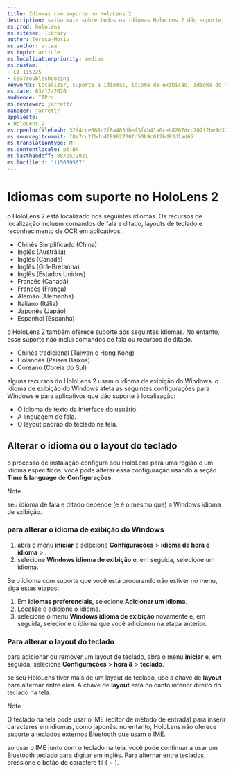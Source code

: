 ```yaml
---
title: Idiomas com suporte no HoloLens 2
description: saiba mais sobre todos os idiomas HoloLens 2 dão suporte, alterando layouts de teclado e atualizando a Windows idioma de exibição.
ms.prod: hololens
ms.sitesec: library
author: Teresa-Motiv
ms.author: v-tea
ms.topic: article
ms.localizationpriority: medium
ms.custom:
- CI 115225
- CSSTroubleshooting
keywords: Localizar, suporte a idiomas, idioma de exibição, idioma do teclado, IME, layout do teclado
ms.date: 03/12/2020
audience: ITPro
ms.reviewer: jarrettr
manager: jarrettr
appliesto:
- HoloLens 2
ms.openlocfilehash: 32f4cce668b2f8a483dbef3f4b41a0ceb8267dcc202f2be9d32ecec4061d0c21
ms.sourcegitcommit: f8e7cc2fbdcdf8962700fd50b9c017bd83d1ad65
ms.translationtype: MT
ms.contentlocale: pt-BR
ms.lasthandoff: 08/05/2021
ms.locfileid: "115659567"
---
```

# <a name="supported-languages-for-hololens-2"></a>Idiomas com suporte no HoloLens 2

o HoloLens 2 está localizado nos seguintes idiomas. Os recursos de localização incluem comandos de fala e ditado, layouts de teclado e reconhecimento de OCR em aplicativos.

- Chinês Simplificado (China)
- Inglês (Austrália)
- Inglês (Canadá)
- Inglês (Grã-Bretanha)
- Inglês (Estados Unidos)
- Francês (Canadá)
- Francês (França)
- Alemão (Alemanha)
- Italiano (Itália)
- Japonês (Japão)
- Espanhol (Espanha)

o HoloLens 2 também oferece suporte aos seguintes idiomas. No entanto, esse suporte não inclui comandos de fala ou recursos de ditado.

- Chinês tradicional (Taiwan e Hong Kong)
- Holandês (Países Baixos)
- Coreano (Coreia do Sul)

alguns recursos do HoloLens 2 usam o idioma de exibição do Windows. o idioma de exibição do Windows afeta as seguintes configurações para Windows e para aplicativos que dão suporte à localização:

- O idioma de texto da interface do usuário.
- A linguagem de fala.
- O layout padrão do teclado na tela.

## <a name="change-the-language-or-keyboard-layout"></a>Alterar o idioma ou o layout do teclado

o processo de instalação configura seu HoloLens para uma região e um idioma específicos. você pode alterar essa configuração usando a seção **Time & language** de **Configurações**.

> [!NOTE]  
> seu idioma de fala e ditado depende (e é o mesmo que) a Windows idioma de exibição.

### <a name="to-change-the-windows-display-language"></a>para alterar o idioma de exibição do Windows

1. abra o menu **iniciar** e selecione **Configurações**  >  **idioma de hora e idioma**  >  .
2. selecione **Windows idioma de exibição** e, em seguida, selecione um idioma.  

Se o idioma com suporte que você está procurando não estiver no menu, siga estas etapas:  

1. Em **idiomas preferenciais**, selecione **Adicionar um idioma**.
2. Localize e adicione o idioma.
3. selecione o menu **Windows idioma de exibição** novamente e, em seguida, selecione o idioma que você adicionou na etapa anterior.

### <a name="to-change-the-keyboard-layout"></a>Para alterar o layout do teclado

para adicionar ou remover um layout de teclado, abra o menu **iniciar** e, em seguida, selecione **Configurações**  >  **hora &**  >  **teclado**.

se seu HoloLens tiver mais de um layout de teclado, use a chave de **layout** para alternar entre eles. A chave de **layout** está no canto inferior direito do teclado na tela.

> [!NOTE]  
> O teclado na tela pode usar o IME (editor de método de entrada) para inserir caracteres em idiomas, como japonês. no entanto, HoloLens não oferece suporte a teclados externos Bluetooth que usam o IME.
>  
> ao usar o IME junto com o teclado na tela, você pode continuar a usar um Bluetooth teclado para digitar em inglês. Para alternar entre teclados, pressione o botão de caractere til ( **~** ).
